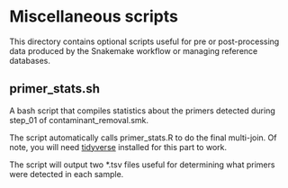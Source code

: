 # Miscellaneous scripts

This directory contains optional scripts useful for pre or post-processing data produced by the Snakemake workflow or managing reference databases.


## primer_stats.sh
A bash script that compiles statistics about the primers detected during step_01 of contaminant_removal.smk.

The script automatically calls primer_stats.R to do the final multi-join. Of note, you will need [tidyverse](https://www.tidyverse.org) installed for this part to work.

The script will output two *.tsv files useful for determining what primers were detected in each sample.

